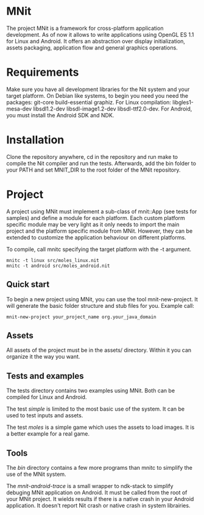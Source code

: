# MNit

The project MNit is a framework for cross-platform application development. As of now it allows to write applications using OpenGL ES 1.1 for Linux and Android. It offers an abstraction over display initialization, assets packaging, application flow and general graphics operations.

# Requirements

Make sure you have all development libraries for the Nit system and your target platform. On Debian like systems, to begin you need you need the packages: git-core build-essential graphiz. For Linux compilation: libgles1-mesa-dev libsdl1.2-dev libsdl-image1.2-dev libsdl-ttf2.0-dev. For Android, you must install the Android SDK and NDK.

# Installation

Clone the repository anywhere, cd in the repository and run make to compile the Nit compiler and run the tests. Afterwards, add the bin folder to your PATH and set MNIT\_DIR to the root folder of the MNit repository.

# Project

A project using MNit must implement a sub-class of mnit::App (see tests for samples) and define a module for each platform. Each custom platform specific module may be very light as it only needs to import the main project and the platform specific module from MNit. However, they can be extended to customize the application behaviour on different platforms.

To compile, call mnitc specifying the target platform with the -t argument.

    mnitc -t linux src/moles_linux.nit
    mnitc -t android src/moles_android.nit

## Quick start

To begin a new project using MNit, you can use the tool mnit-new-project. It will generate the basic folder structure and stub files for you. Example call:

	mnit-new-project your_project_name org.your_java_domain

## Assets

All assets of the project must be in the assets/ directory. Within it you can organize it the way you want.

## Tests and examples

The tests directory contains two examples using MNit. Both can be compiled for Linux and Android.

The test _simple_ is limited to the most basic use of the system. It can be used to test inputs and assets.

The test _moles_ is a simple game which uses the assets to load images. It is a better example for a real game.

## Tools

The _bin_ directory contains a few more programs than mnitc to simplify the use of the MNit system.

The _mnit-android-trace_ is a small wrapper to ndk-stack to simplify debuging MNit application on Android. It must be called from the root of your MNit project. It wields results if there is a native crash in your Android application. It doesn't report Nit crash or native crash in system librairies.
